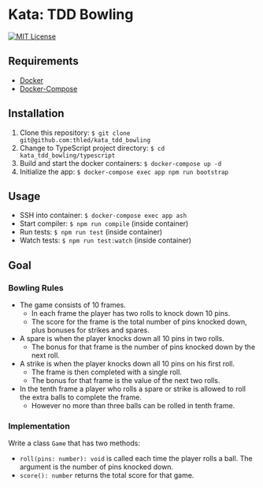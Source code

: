 # Kata: TDD Bowling

[![MIT License][license-badge]][license]

## Requirements

- [Docker][docker]
- [Docker-Compose][docker-compose]

## Installation

1. Clone this repository: `$ git clone git@github.com:thled/kata_tdd_bowling`
1. Change to TypeScript project directory: `$ cd kata_tdd_bowling/typescript`
1. Build and start the docker containers: `$ docker-compose up -d`
1. Initialize the app: `$ docker-compose exec app npm run bootstrap`

## Usage

- SSH into container: `$ docker-compose exec app ash`
- Start compiler: `$ npm run compile` (inside container)
- Run tests: `$ npm run test` (inside container)
- Watch tests: `$ npm run test:watch` (inside container)

## Goal

### Bowling Rules

- The game consists of 10 frames.
  - In each frame the player has two rolls to knock down 10 pins.
  - The score for the frame is the total number of pins knocked down, plus bonuses for strikes and spares.
- A spare is when the player knocks down all 10 pins in two rolls.
  - The bonus for that frame is the number of pins knocked down by the next roll.
- A strike is when the player knocks down all 10 pins on his first roll.
  - The frame is then completed with a single roll.
  - The bonus for that frame is the value of the next two rolls.
- In the tenth frame a player who rolls a spare or strike is allowed to roll the extra balls to complete the frame.
  - However no more than three balls can be rolled in tenth frame.

### Implementation

Write a class `Game` that has two methods:

- `roll(pins: number): void` is called each time the player rolls a ball.
The argument is the number of pins knocked down.
- `score(): number` returns the total score for that game.

[license-badge]: https://img.shields.io/badge/license-MIT-blue.svg
[license]: ./LICENSE
[docker]: https://docs.docker.com/install/
[docker-compose]: https://docs.docker.com/compose/install/

